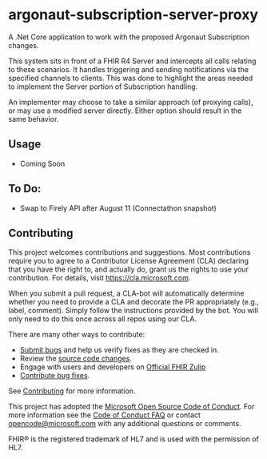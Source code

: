 # argonaut-subscription-server-proxy

A .Net Core application to work with the proposed Argonaut Subscription changes.

This system sits in front of a FHIR R4 Server and intercepts all calls relating 
to these scenarios.  It handles triggering and sending notifications via the 
specified channels to clients.  This was done to highlight the areas needed to 
implement the Server portion of Subscription handling.

An implementer may choose to take a similar approach (of proxying calls), or may
use a modified server directly.  Either option should result in the same behavior.

## Usage

- Coming Soon

## To Do:
- Swap to Firely API after August 11 (Connectathon snapshot)

## Contributing
This project welcomes contributions and suggestions.  Most contributions require you to agree to a
Contributor License Agreement (CLA) declaring that you have the right to, and actually do, grant us
the rights to use your contribution. For details, visit https://cla.microsoft.com.

When you submit a pull request, a CLA-bot will automatically determine whether you need to provide
a CLA and decorate the PR appropriately (e.g., label, comment). Simply follow the instructions
provided by the bot. You will only need to do this once across all repos using our CLA.

There are many other ways to contribute:
* [Submit bugs](https://github.com/microsoft-healthcare-madison/argonaut-subscription-server-proxy/issues) and help us verify fixes as they are checked in.
* Review the [source code changes](https://github.com/microsoft-healthcare-madison/argonaut-subscription-server-proxy/pulls).
* Engage with users and developers on [Official FHIR Zulip](https://chat.fhir.org/)
* [Contribute bug fixes](CONTRIBUTING.md).

See [Contributing](CONTRIBUTING.md) for more information.

This project has adopted the [Microsoft Open Source Code of Conduct](https://opensource.microsoft.com/codeofconduct/).
For more information see the [Code of Conduct FAQ](https://opensource.microsoft.com/codeofconduct/faq/) or
contact [opencode@microsoft.com](mailto:opencode@microsoft.com) with any additional questions or comments.

FHIR&reg; is the registered trademark of HL7 and is used with the permission of HL7. 